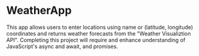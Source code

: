 # WeatherApp

This app allows users to enter locations using name or (latitude, longitude) coordinates and returns weather forecasts from the "Weather Visualiztion API". Completing this project will require and enhance understanding of JavaScript's async and await, and promises.

